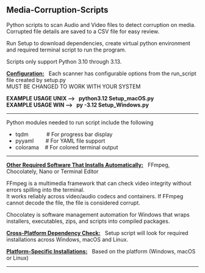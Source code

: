 ## Media-Corruption-Scripts

Python scripts to scan Audio and Video files to detect corruption on media. <br />
Corrupted file details are saved to a CSV file for easy review.

Run Setup to download dependencies, create virtual python environment and required terminal script to run the program.

Scripts only support Python 3.10 through 3.13. 

<ins>**Configuration:**</ins> $~$ Each scanner has configurable options from the run_script file created by setup.py <br />
MUST BE CHANGED TO WORK WITH YOUR SYSTEM

**EXAMPLE USAGE UNIX --> $~$ python3.12 Setup_macOS.py** <br />
**EXAMPLE USAGE WIN --> $~$ py -3.12 Setup_Windows.py**

-----------------------------------------------------------------------------------------------------------------------

Python modules needed to run script include the following

* tqdm $~~~~~~~~~~$ # For progress bar display
* pyyaml $~~~~~~$ # For YAML file support
* colorama $~~$ # For colored terminal output

-----------------------------------------------------------------------------------------------------------------------

<ins>**Other Required Software That Installs Automatically:**</ins> $~$ FFmpeg, Chocolately, Nano or Terminal Editor

FFmpeg is a multimedia framework that can check video integrity without errors spilling into the terminal. <br />
It works reliably across video/audio codecs and containers. If FFmpeg cannot decode the file, the file is considered corrupt.<br />

Chocolatey is software management automation for Windows that wraps installers, executables, zips, and scripts into compiled packages.

<ins>**Cross-Platform Dependency Check:**</ins> $~$ Setup script will look for required installations across Windows, macOS and Linux.

<ins>**Platform-Specific Installations:**</ins> $~$ Based on the platform (Windows, macOS or Linux) <br />

-----------------------------------------------------------------------------------------------------------------------
